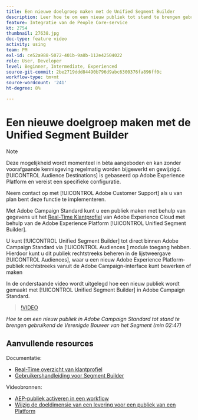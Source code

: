 ```yaml
---
title: Een nieuwe doelgroep maken met de Unified Segment Builder
description: Leer hoe te om een nieuw publiek tot stand te brengen gebruikend de Verenigde Bouwer van het Segment
feature: Integratie van de People Core-service
kt: 2754
thumbnail: 27638.jpg
doc-type: feature video
activity: using
team: PM
exl-id: ce52a988-5072-401b-9a8b-112e42504022
role: User, Developer
level: Beginner, Intermediate, Experienced
source-git-commit: 2be2719ddd84490b796d9abc6300376fa896ff0c
workflow-type: tm+mt
source-wordcount: '241'
ht-degree: 8%

---
```


# Een nieuwe doelgroep maken met de Unified Segment Builder

>[!NOTE]
>
>Deze mogelijkheid wordt momenteel in bèta aangeboden en kan zonder voorafgaande kennisgeving regelmatig worden bijgewerkt en gewijzigd. [!UICONTROL Audience Destinations] is gebaseerd op Adobe Experience Platform en vereist een specifieke configuratie.
>
>Neem contact op met [!UICONTROL Adobe Customer Support] als u van plan bent deze functie te implementeren.

Met Adobe Campaign Standard kunt u een publiek maken met behulp van gegevens uit het [Real-Time Klantprofiel](https://docs.adobe.com/content/help/en/platform-learn/tutorials/profiles/understanding-the-real-time-customer-profile.html) van Adobe Experience Cloud met behulp van de Adobe Experience Platform [!UICONTROL Unified Segment Builder].

U kunt [!UICONTROL Unified Segment Builder] tot direct binnen Adobe Campaign Standard via [!UICONTROL Audiences ] module toegang hebben. Hierdoor kunt u dit publiek rechtstreeks beheren in de lijstweergave [!UICONTROL Audiences], waar u een nieuw Adobe Experience Platform-publiek rechtstreeks vanuit de Adobe Campaign-interface kunt bewerken of maken

In de onderstaande video wordt uitgelegd hoe een nieuw publiek wordt gemaakt met [!UICONTROL Unified Segment Builder] in Adobe Campaign Standard.

>[!VIDEO](https://video.tv.adobe.com/v/27638?quality=12)

*Hoe te om een nieuw publiek in Adobe Campaign Standard tot stand te brengen gebruikend de Verenigde Bouwer van het Segment (min 02:47)*

## Aanvullende resources

Documentatie:

* [Real-Time overzicht van klantprofiel](https://www.adobe.io/apis/experienceplatform/home/profile-identity-segmentation/profile-identity-segmentation-services.html#!api-specification/markdown/narrative/technical_overview/unified_profile_architectural_overview/unified_profile_architectural_overview.md)
* [Gebruikershandleiding voor Segment Builder](https://www.adobe.io/apis/experienceplatform/home/profile-identity-segmentation/profile-identity-segmentation-services.html#!api-specification/markdown/narrative/technical_overview/segmentation/segment-builder-guide.md)

Videobronnen:

* [AEP-publiek activeren in een workflow](/help/profiles-and-audiences/audience-destinations/activating-aep-audiences.md)
* [Wijzig de doeldimensie van een levering voor een publiek van een Platform](/help/profiles-and-audiences/audience-destinations/changing-targeting-dimension.md)
